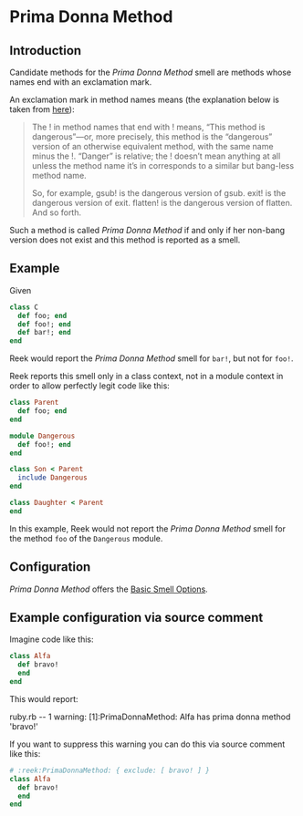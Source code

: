 # Prima Donna Method

## Introduction

Candidate methods for the _Prima Donna Method_ smell are methods whose names
end with an exclamation mark.

An exclamation mark in method names means (the explanation below is taken from
[here](http://dablog.rubypal.com/2007/8/15/bang-methods-or-danger-will-rubyist)):

> The ! in method names that end with ! means, “This method is dangerous”—or,
> more precisely, this method is the “dangerous” version of an otherwise
> equivalent method, with the same name minus the !. “Danger” is relative; the
> ! doesn’t mean anything at all unless the method name it’s in corresponds to
> a similar but bang-less method name.
> 
> So, for example, gsub! is the dangerous version of gsub. exit! is the
> dangerous version of exit. flatten! is the dangerous version of flatten. And
> so forth.

Such a method is called _Prima Donna Method_ if and only if her non-bang
version does not exist and this method is reported as a smell.

## Example

Given

```Ruby
class C
  def foo; end
  def foo!; end
  def bar!; end
end
```

Reek would report the _Prima Donna Method_ smell for `bar!`, but not for `foo!`.

Reek reports this smell only in a class context, not in a module context in order to allow perfectly legit code like this:


```Ruby
class Parent
  def foo; end
end

module Dangerous
  def foo!; end
end

class Son < Parent
  include Dangerous
end

class Daughter < Parent
end
```

In this example, Reek would not report the _Prima Donna Method_ smell for the
method `foo` of the `Dangerous` module.

## Configuration

_Prima Donna Method_ offers the [Basic Smell Options](Basic-Smell-Options.md).

## Example configuration via source comment

Imagine code like this:

```Ruby
class Alfa
  def bravo!
  end
end
```

This would report:

>>
ruby.rb -- 1 warning:
  [1]:PrimaDonnaMethod: Alfa has prima donna method 'bravo!'

If you want to suppress this warning you can do this via source comment like this:

```Ruby
# :reek:PrimaDonnaMethod: { exclude: [ bravo! ] }
class Alfa
  def bravo!
  end
end
```
